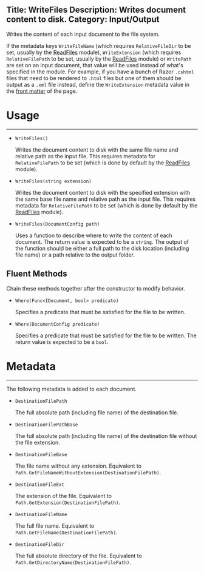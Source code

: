 Title: WriteFiles
Description: Writes document content to disk.
Category: Input/Output
---
Writes the content of each input document to the file system.

If the metadata keys `WriteFileName` (which requires `RelativeFileDir` to be set, usually by the [ReadFiles](/modules/readfiles) module), `WriteExtension` (which requires `RelativeFilePath` to be set, usually by the [ReadFiles](/modules/readfiles) module) or `WritePath` are set on an input document, that value will be used instead of what's specified in the module. For example, if you have a bunch of Razor `.cshtml` files that need to be rendered to `.html` files but one of them should be output as a `.xml` file instead, define the `WriteExtension` metadata value in the [front matter](/modules/frontmatter) of the page. 

# Usage
---

  - `WriteFiles()`
  
    Writes the document content to disk with the same file name and relative path as the input file. This requires metadata for `RelativeFilePath` to be set (which is done by default by the [ReadFiles](/modules/readfiles) module).
  
  - `WriteFiles(string extension)`

    Writes the document content to disk with the specified extension with the same base file name and relative path as the input file. This requires metadata for `RelativeFilePath` to be set (which is done by default by the [ReadFiles](/modules/readfiles) module).
  
  - `WriteFiles(DocumentConfig path)`
  
    Uses a function to describe where to write the content of each document. The return value is expected to be a `string`. The output of the function should be either a full path to the disk location (including file name) or a path relative to the output folder.
  
## Fluent Methods

Chain these methods together after the constructor to modify behavior.
  
  - `Where(Func<IDocument, bool> predicate)`
  
    Specifies a predicate that must be satisfied for the file to be written.
    
  - `Where(DocumentConfig predicate)`
  
    Specifies a predicate that must be satisfied for the file to be written. The return value is expected to be a `bool`.
    
# Metadata
---

The following metadata is added to each document.

  - `DestinationFilePath`
  
    The full absolute path (including file name) of the destination file.
    
  - `DestinationFilePathBase`
  
    The full absolute path (including file name) of the destination file without the file extension.
  
  - `DestinationFileBase`

    The file name without any extension. Equivalent to `Path.GetFileNameWithoutExtension(DestinationFilePath)`.

  - `DestinationFileExt`

    The extension of the file. Equivalent to `Path.GetExtension(DestinationFilePath)`.

  - `DestinationFileName`

    The full file name. Equivalent to `Path.GetFileName(DestinationFilePath)`.

  - `DestinationFileDir`

    The full absolute directory of the file. Equivalent to `Path.GetDirectoryName(DestinationFilePath)`.